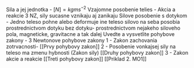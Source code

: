 Sila a jej jednotka -
$[N]=kgms^{-2}$
Vzajomne posobenie telies - Akcia a reakcie 3 NZ, sily sucasne vznikaju aj zanikaju
Silove posobenie s dotykom - Jedno teleso pohne alebo deformuje ine teleso silovo na seba posobia prostrednictvom dotyku
bez dotyku- prostrednictvom nejakeho siloveho pola, magneticke, gravitacne a tak dalej
Uvedte a vysvetlite pohybove zakony - 3 Newtonove pohybove zakony
1 - Zakon zachovania zotrvacnosti- [[Prvy pohybovy zakon]]
2 - Posobenie vonkajsej sily na teleso ma zmenu hybnosti (Zakon sily) [[Druhy pohybovy zakon]]
3 - Zakon akcie a reakcie [[Treti pohybovy zakon]]
[[Priklad 2. MO1]]


